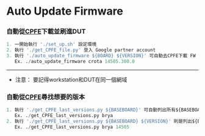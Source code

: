 # Auto Update Firmware
### 自動從[CPFE](https://www.google.com/chromeos/partner/fe/)下載並刷進DUT
``` python
1. 一開始執行 './set_up.sh' 設定環境
2. 執行 './get_CPFE_file.py' 登入 Google partner account
3. 執行 './auto_update_firmware ${BOARD} ${VERSION}' 可自動去CPFE下載 FW 並刷 FW
   Ex. ./auto_update_firmware crota 14505.300.0
```
***
* 注意： 要記得workstation和DUT在同一個網域
### 自動從[CPFE](https://www.google.com/chromeos/partner/fe/)尋找想要的版本
``` python
1. 執行 './get_CPFE_last_versions.py ${BASEBOARD}' 可自動列出所有${BASEBOARD}版本
   Ex. ./get_CPFE_last_versions.py brya
2. 執行 './get_CPFE_last_versions.py ${BASEBOARD} ${VERSION}' 則是列出${BASEBOARD}指定版本
   Ex. ./get_CPFE_last_versions.py brya 14505
```


